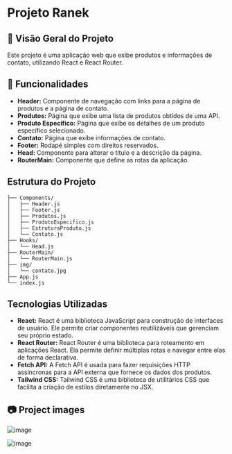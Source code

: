 # Projeto Ranek

## 📄 Visão Geral do Projeto

Este projeto é uma aplicação web que exibe produtos e informações de contato, utilizando React e React Router.

## 🔨 Funcionalidades

- **Header:** Componente de navegação com links para a página de produtos e a página de contato.
- **Produtos:** Página que exibe uma lista de produtos obtidos de uma API.
- **Produto Específico:** Página que exibe os detalhes de um produto específico selecionado.
- **Contato:** Página que exibe informações de contato.
- **Footer:** Rodapé simples com direitos reservados.
- **Head:** Componente para alterar o título e a descrição da página.
- **RouterMain:** Componente que define as rotas da aplicação.

## Estrutura do Projeto

```src/
├── Components/
│   ├── Header.js
│   ├── Footer.js
│   ├── Produtos.js
│   ├── ProdutoEspecifico.js
│   ├── EstruturaProduto.js
│   └── Contato.js
├── Hooks/
│   └── Head.js
├── RouterMain/
│   └── RouterMain.js
├── img/
│   └── contato.jpg
├── App.js
└── index.js
```

## Tecnologias Utilizadas

- **React:** React é uma biblioteca JavaScript para construção de interfaces de usuário. Ele permite criar componentes reutilizáveis que gerenciam seu próprio estado.
- **React Router:** React Router é uma biblioteca para roteamento em aplicações React. Ela permite definir múltiplas rotas e navegar entre elas de forma declarativa.
- **Fetch API:** A Fetch API é usada para fazer requisições HTTP assíncronas para a API externa que fornece os dados dos produtos.
- **Tailwind CSS:** Tailwind CSS é uma biblioteca de utilitários CSS que facilita a criação de estilos diretamente no JSX.

## 📷 Project images

![image](https://github.com/user-attachments/assets/a6f00407-9b3d-463c-8708-2d5648364c66)

![image](https://github.com/user-attachments/assets/d36a9b35-635d-40c2-a035-d25275b4cf6a)

